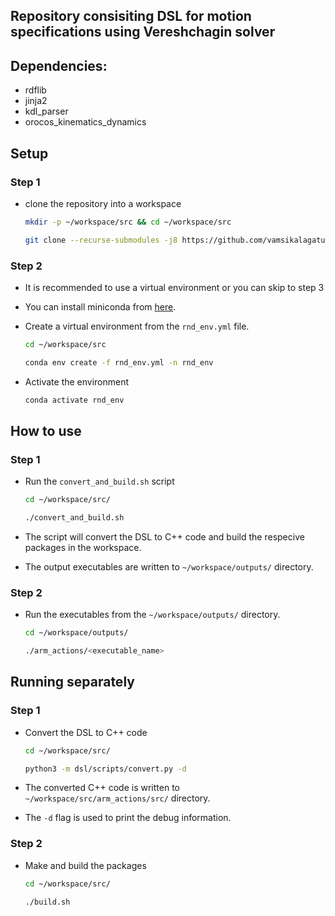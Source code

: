 ## Repository consisiting DSL for motion specifications using Vereshchagin solver

## Dependencies:
- rdflib
- jinja2
- kdl_parser
- orocos_kinematics_dynamics

## Setup

### Step 1

- clone the repository into a workspace 

    ```bash
    mkdir -p ~/workspace/src && cd ~/workspace/src

    git clone --recurse-submodules -j8 https://github.com/vamsikalagaturu/ms-vs-dsl.git .
    ```

### Step 2
    
- It is recommended to use a virtual environment or you can skip to step 3
- You can install miniconda from [here](https://docs.conda.io/en/latest/miniconda.html).
- Create a virtual environment from the `rnd_env.yml` file.
    
    ```bash
    cd ~/workspace/src

    conda env create -f rnd_env.yml -n rnd_env
    ```
- Activate the environment

    ```bash
    conda activate rnd_env
    ```


## How to use

### Step 1

- Run the `convert_and_build.sh` script

    ```bash
    cd ~/workspace/src/

    ./convert_and_build.sh
    ```
- The script will convert the DSL to C++ code and build the respecive packages in the workspace.
- The output executables are written to `~/workspace/outputs/` directory.

### Step 2
    
- Run the executables from the `~/workspace/outputs/` directory.

    ```bash
    cd ~/workspace/outputs/

    ./arm_actions/<executable_name>
    ```

## Running separately

### Step 1

- Convert the DSL to C++ code

    ```bash
    cd ~/workspace/src/

    python3 -m dsl/scripts/convert.py -d
    ```
- The converted C++ code is written to `~/workspace/src/arm_actions/src/` directory.
- The `-d` flag is used to print the debug information.

### Step 2

- Make and build the packages
  
    ```bash
    cd ~/workspace/src/

    ./build.sh
    ```